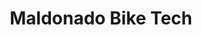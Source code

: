 ---
title: "Maldonado Bike Tech"
url: /ciudad-autonoma-de-buenos-aires/maldonado-bike-tech/
shop: bicicleta
---